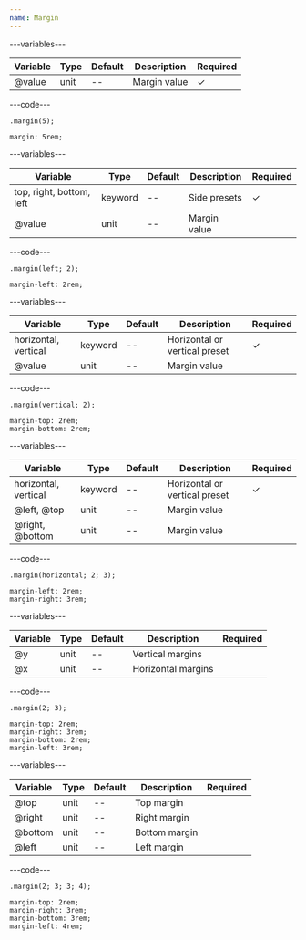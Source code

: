 ```yaml
---
name: Margin
---
```


---variables---

| Variable | Type | Default | Description  | Required |
| -------- | ---- | ------- | ------------ | -------- |
| @value   | unit | --      | Margin value | &#10003; |

---code---

```less
.margin(5);
```

```less
margin: 5rem;
```

---variables---

| Variable                 | Type    | Default | Description  | Required |
| ------------------------ | ------- | ------- | ------------ | -------- |
| top, right, bottom, left | keyword | --      | Side presets | &#10003; |
| @value                   | unit    | --      | Margin value |          |

---code---

```less
.margin(left; 2);
```

```less
margin-left: 2rem;
```

---variables---

| Variable             | Type    | Default | Description                   | Required |
| -------------------- | ------- | ------- | ----------------------------- | -------- |
| horizontal, vertical | keyword | --      | Horizontal or vertical preset | &#10003; |
| @value               | unit    | --      | Margin value                  |          |


---code---

```less
.margin(vertical; 2);
```

```less
margin-top: 2rem;
margin-bottom: 2rem;
```

---variables---

| Variable             | Type    | Default | Description                   | Required |
| -------------------- | ------- | ------- | ----------------------------- | -------- |
| horizontal, vertical | keyword | --      | Horizontal or vertical preset | &#10003; |
| @left, @top          | unit    | --      | Margin value                  |          |
| @right, @bottom      | unit    | --      | Margin value                  |          |

---code---

```less
.margin(horizontal; 2; 3);
```

```less
margin-left: 2rem;
margin-right: 3rem;
```

---variables---

| Variable | Type | Default | Description        | Required |
| -------- | ---- | ------- | ------------------ | -------- |
| @y       | unit | --      | Vertical margins   |          |
| @x       | unit | --      | Horizontal margins |          |

---code---

```less
.margin(2; 3);
```

```less
margin-top: 2rem;
margin-right: 3rem;
margin-bottom: 2rem;
margin-left: 3rem;
```

---variables---

| Variable | Type | Default | Description   | Required |
| -------- | ---- | ------- | ------------- | -------- |
| @top     | unit | --      | Top margin    |          |
| @right   | unit | --      | Right margin  |          |
| @bottom  | unit | --      | Bottom margin |          |
| @left    | unit | --      | Left margin   |          |

---code---

```less
.margin(2; 3; 3; 4);
```

```less
margin-top: 2rem;
margin-right: 3rem;
margin-bottom: 3rem;
margin-left: 4rem;
```